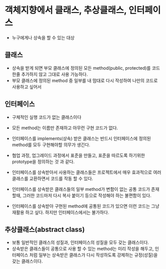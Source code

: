 # 객체지향에서 클래스, 추상클래스, 인터페이스
* 누구에게나 상속을 할 수 있는 대상

## 클래스
* 상속을 받게 되면 부모 클래스에 정의된 모든 method(public, protected)를 코드 한줄 추가하지 않고 그대로 사용 가능하다.
* 부모 클래스에 정의된 method 중 일부를 내 맘대로 다시 작성하여 나만의 코드로 사용하고 싶어서 

## 인터페이스
* 구체적인 실행 코드가 없는 클래스이다
* 모든 method는 이름만 존재하고 아무런 구현 코드가 없다.
* 인터페이스를 implements(상속) 받은 클래스는 반드시 인터페이스에 정의된 method를 모두 구현해야할 의무가 생긴다.
* 협업 과정, 업그레이드 과정에서 표준을 만들고, 표준을 따르도록 하기위한 prototype을 정의하는 것 과 같다.
* 인터페이스를 상속받아서 사용하는 클래스들은 프로젝트에서 매우 효과적으로 여러 클래스를 교환하면서 코드를 작동 할 수 있다.

* 인터페이스를 상속받은 클래스들의 일부 method가 변함이 없는 공통 코드가 존재할때, 그러한 코드마저 다시 복사 붙이기 등으로 작성해야 하는 불편함이 있다.

* 인터페이스를 상속받아 구현된 method에 공통된 코드가 있으면 이런 코드는 그냥 재활용 하고 싶다. 하지만 인터페이스에서는 불가하다.

## 추상클래스(abstract class)
* 보통 일반적인 클래스의 성질과, 인터페이스의 성질을 모두 갖는 클래스이다.
* 상속받은 클래스들이 공통으로 사용 할 수 있는 method는 미리 작성을 해두고, 인터페이스 처럼 일부는 상속받은 클래스가 다시 작성하도록 강제하는 규정(성질)을 갖는 클래스이다.